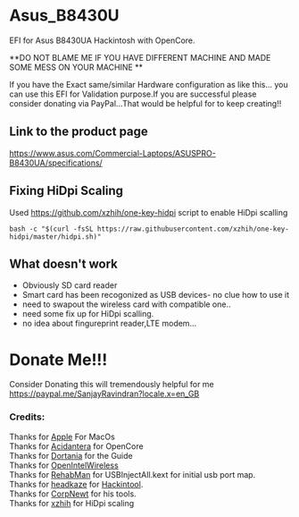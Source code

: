 # Asus_B8430U

EFI for Asus B8430UA Hackintosh with OpenCore.

**DO NOT BLAME ME IF YOU HAVE DIFFERENT MACHINE AND MADE SOME MESS ON YOUR MACHINE **

If you have the Exact same/similar Hardware configuration as like this... you can use this EFI for Validation purpose.If you are successful please consider donating via PayPal...That would be helpful for to keep creating!!

## Link to the product page ##

https://www.asus.com/Commercial-Laptops/ASUSPRO-B8430UA/specifications/ 

## Fixing HiDpi Scaling

Used https://github.com/xzhih/one-key-hidpi script to enable HiDpi scalling
```
bash -c "$(curl -fsSL https://raw.githubusercontent.com/xzhih/one-key-hidpi/master/hidpi.sh)"
```
## What doesn't work
- Obviously SD card reader
- Smart card has been recogonized as USB devices- no clue how to use it
- need to swapout the wireless card with compatible one..
- need some fix up for HiDpi scalling.
- no idea about fingureprint reader,LTE modem...
 # Donate Me!!!<br/>
Consider Donating this will tremendously helpful for me
https://paypal.me/SanjayRavindran?locale.x=en_GB<br/>

### Credits:

Thanks for [Apple](https://www.apple.com/ "Apple") For MacOs<br/>
Thanks for [Acidantera](https://github.com/acidanthera "Acidantera") for OpenCore<br/>
Thanks for [Dortania](https://dortania.github.io/OpenCore-Install-Guide/ "Dortania") for the Guide<br/>
Thanks for [OpenIntelWireless](https://github.com/OpenIntelWireless "OpenIntelWireless")<br/>
Thanks for [RehabMan](https://github.com/RehabMan "RehabMan") for USBInjectAll.kext for initial usb port map.<br/>
Thanks for [headkaze](https://github.com/headkaze "headkaze") for [Hackintool](https://github.com/headkaze/Hackintool "Hackintool").<br/>
Thanks for [CorpNewt](https://github.com/corpnewt "CorpNewt") for his tools.<br/>
Thanks for [xzhih](https://github.com/xzhih/one-key-hidpi "xzhih") for HiDpi scaling<br/>





